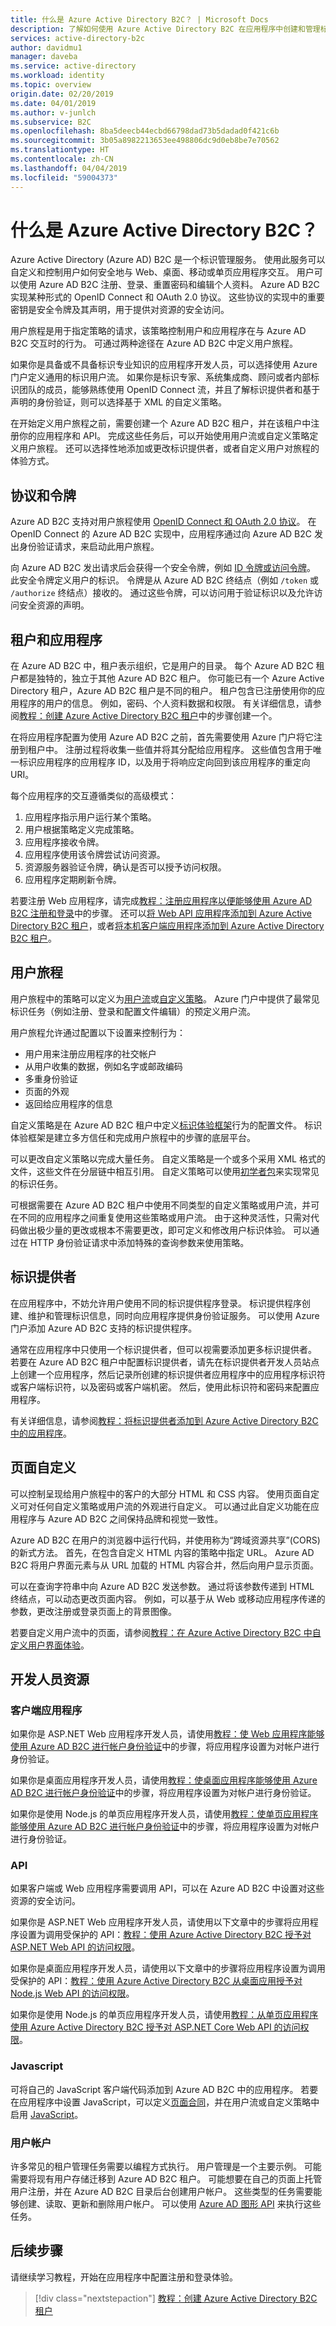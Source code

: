 ```yaml
---
title: 什么是 Azure Active Directory B2C？ | Microsoft Docs
description: 了解如何使用 Azure Active Directory B2C 在应用程序中创建和管理标识体验，例如注册/登录和个人资料管理。
services: active-directory-b2c
author: davidmu1
manager: daveba
ms.service: active-directory
ms.workload: identity
ms.topic: overview
origin.date: 02/20/2019
ms.date: 04/01/2019
ms.author: v-junlch
ms.subservice: B2C
ms.openlocfilehash: 8ba5deecb44ecbd66798dad73b5dadad0f421c6b
ms.sourcegitcommit: 3b05a8982213653ee498806dc9d0eb8be7e70562
ms.translationtype: HT
ms.contentlocale: zh-CN
ms.lasthandoff: 04/04/2019
ms.locfileid: "59004373"
---
```

# <a name="what-is-azure-active-directory-b2c"></a>什么是 Azure Active Directory B2C？

Azure Active Directory (Azure AD) B2C 是一个标识管理服务。 使用此服务可以自定义和控制用户如何安全地与 Web、桌面、移动或单页应用程序交互。 用户可以使用 Azure AD B2C 注册、登录、重置密码和编辑个人资料。 Azure AD B2C 实现某种形式的 OpenID Connect 和 OAuth 2.0 协议。 这些协议的实现中的重要密钥是安全令牌及其声明，用于提供对资源的安全访问。

用户旅程是用于指定策略的请求，该策略控制用户和应用程序在与 Azure AD B2C 交互时的行为。 可通过两种途径在 Azure AD B2C 中定义用户旅程。 

如果你是具备或不具备标识专业知识的应用程序开发人员，可以选择使用 Azure 门户定义通用的标识用户流。 如果你是标识专家、系统集成商、顾问或者内部标识团队的成员，能够熟练使用 OpenID Connect 流，并且了解标识提供者和基于声明的身份验证，则可以选择基于 XML 的自定义策略。

在开始定义用户旅程之前，需要创建一个 Azure AD B2C 租户，并在该租户中注册你的应用程序和 API。 完成这些任务后，可以开始使用用户流或自定义策略定义用户旅程。 还可以选择性地添加或更改标识提供者，或者自定义用户对旅程的体验方式。

## <a name="protocols-and-tokens"></a>协议和令牌

Azure AD B2C 支持对用户旅程使用 [OpenID Connect 和 OAuth 2.0 协议](active-directory-b2c-reference-protocols.md)。 在 OpenID Connect 的 Azure AD B2C 实现中，应用程序通过向 Azure AD B2C 发出身份验证请求，来启动此用户旅程。 

向 Azure AD B2C 发出请求后会获得一个安全令牌，例如 [ID 令牌或访问令牌](active-directory-b2c-reference-tokens.md)。 此安全令牌定义用户的标识。 令牌是从 Azure AD B2C 终结点（例如 `/token` 或 `/authorize` 终结点）接收的。 通过这些令牌，可以访问用于验证标识以及允许访问安全资源的声明。

## <a name="tenants-and-applications"></a>租户和应用程序

在 Azure AD B2C 中，租户表示组织，它是用户的目录。 每个 Azure AD B2C 租户都是独特的，独立于其他 Azure AD B2C 租户。 你可能已有一个 Azure Active Directory 租户，Azure AD B2C 租户是不同的租户。 租户包含已注册使用你的应用程序的用户的信息。 例如，密码、个人资料数据和权限。 有关详细信息，请参阅[教程：创建 Azure Active Directory B2C 租户](tutorial-create-tenant.md)中的步骤创建一个。

在将应用程序配置为使用 Azure AD B2C 之前，首先需要使用 Azure 门户将它注册到租户中。 注册过程将收集一些值并将其分配给应用程序。 这些值包含用于唯一标识应用程序的应用程序 ID，以及用于将响应定向回到该应用程序的重定向 URI。

每个应用程序的交互遵循类似的高级模式：

1. 应用程序指示用户运行某个策略。
2. 用户根据策略定义完成策略。
3. 应用程序接收令牌。
4. 应用程序使用该令牌尝试访问资源。
5. 资源服务器验证令牌，确认是否可以授予访问权限。
6. 应用程序定期刷新令牌。

若要注册 Web 应用程序，请完成[教程：注册应用程序以便能够使用 Azure AD B2C 注册和登录](tutorial-register-applications.md)中的步骤。 还可以[将 Web API 应用程序添加到 Azure Active Directory B2C 租户](add-web-application.md)，或者[将本机客户端应用程序添加到 Azure Active Directory B2C 租户](add-native-application.md)。

## <a name="user-journeys"></a>用户旅程

用户旅程中的策略可以定义为[用户流](active-directory-b2c-reference-policies.md)或[自定义策略](active-directory-b2c-overview-custom.md)。 Azure 门户中提供了最常见标识任务（例如注册、登录和配置文件编辑）的预定义用户流。

用户旅程允许通过配置以下设置来控制行为：

- 用户用来注册应用程序的社交帐户
- 从用户收集的数据，例如名字或邮政编码
- 多重身份验证
- 页面的外观
- 返回给应用程序的信息

自定义策略是在 Azure AD B2C 租户中定义[标识体验框架](trustframeworkpolicy.md)行为的配置文件。 标识体验框架是建立多方信任和完成用户旅程中的步骤的底层平台。 

可以更改自定义策略以完成大量任务。 自定义策略是一个或多个采用 XML 格式的文件，这些文件在分层链中相互引用。 自定义策略可以使用[初学者包](https://github.com/Azure-Samples/active-directory-b2c-custom-policy-starterpack/archive/master.zip)来实现常见的标识任务。 

可根据需要在 Azure AD B2C 租户中使用不同类型的自定义策略或用户流，并可在不同的应用程序之间重复使用这些策略或用户流。 由于这种灵活性，只需对代码做出极少量的更改或根本不需要更改，即可定义和修改用户标识体验。 可以通过在 HTTP 身份验证请求中添加特殊的查询参数来使用策略。 

## <a name="identity-providers"></a>标识提供者 

在应用程序中，不妨允许用户使用不同的标识提供程序登录。 标识提供程序创建、维护和管理标识信息，同时向应用程序提供身份验证服务。 可以使用 Azure 门户添加 Azure AD B2C 支持的标识提供程序。 

通常在应用程序中只使用一个标识提供者，但可以视需要添加更多标识提供者。 若要在 Azure AD B2C 租户中配置标识提供者，请先在标识提供者开发人员站点上创建一个应用程序，然后记录所创建的标识提供者应用程序中的应用程序标识符或客户端标识符，以及密码或客户端机密。 然后，使用此标识符和密码来配置应用程序。 

有关详细信息，请参阅[教程：将标识提供者添加到 Azure Active Directory B2C 中的应用程序](tutorial-add-identity-providers.md)。


## <a name="page-customization"></a>页面自定义

可以控制呈现给用户旅程中的客户的大部分 HTML 和 CSS 内容。 使用页面自定义可对任何自定义策略或用户流的外观进行自定义。 可以通过此自定义功能在应用程序与 Azure AD B2C 之间保持品牌和视觉一致性。 

Azure AD B2C 在用户的浏览器中运行代码，并使用称为“跨域资源共享”(CORS) 的新式方法。 首先，在包含自定义 HTML 内容的策略中指定 URL。 Azure AD B2C 将用户界面元素与从 URL 加载的 HTML 内容合并，然后向用户显示页面。

可以在查询字符串中向 Azure AD B2C 发送参数。 通过将该参数传递到 HTML 终结点，可以动态更改页面内容。 例如，可以基于从 Web 或移动应用程序传递的参数，更改注册或登录页面上的背景图像。

若要自定义用户流中的页面，请参阅[教程：在 Azure Active Directory B2C 中自定义用户界面体验](tutorial-customize-ui.md)。

## <a name="developer-resources"></a>开发人员资源

### <a name="client-applications"></a>客户端应用程序

如果你是 ASP.NET Web 应用程序开发人员，请使用[教程：使 Web 应用程序能够使用 Azure AD B2C 进行帐户身份验证](active-directory-b2c-tutorials-web-app.md)中的步骤，将应用程序设置为对帐户进行身份验证。

如果你是桌面应用程序开发人员，请使用[教程：使桌面应用程序能够使用 Azure AD B2C 进行帐户身份验证](active-directory-b2c-tutorials-desktop-app.md)中的步骤，将应用程序设置为对帐户进行身份验证。

如果你是使用 Node.js 的单页应用程序开发人员，请使用[教程：使单页应用程序能够使用 Azure AD B2C 进行帐户身份验证](active-directory-b2c-tutorials-spa.md)中的步骤，将应用程序设置为对帐户进行身份验证。

### <a name="apis"></a>API
如果客户端或 Web 应用程序需要调用 API，可以在 Azure AD B2C 中设置对这些资源的安全访问。

如果你是 ASP.NET Web 应用程序开发人员，请使用以下文章中的步骤将应用程序设置为调用受保护的 API：[教程：使用 Azure Active Directory B2C 授予对 ASP.NET Web API 的访问权限](active-directory-b2c-tutorials-web-api.md)。

如果你是桌面应用程序开发人员，请使用以下文章中的步骤将应用程序设置为调用受保护的 API：[教程：使用 Azure Active Directory B2C 从桌面应用授予对 Node.js Web API 的访问权限](active-directory-b2c-tutorials-desktop-app-webapi.md)。

如果你是使用 Node.js 的单页应用程序开发人员，请使用[教程：从单页应用程序使用 Azure Active Directory B2C 授予对 ASP.NET Core Web API 的访问权限](active-directory-b2c-tutorials-spa-webapi.md)。

### <a name="javascript"></a>Javascript

可将自己的 JavaScript 客户端代码添加到 Azure AD B2C 中的应用程序。 若要在应用程序中设置 JavaScript，可以定义[页面合同](page-contract.md)，并在用户流或自定义策略中启用 [JavaScript](javascript-samples.md)。

### <a name="user-accounts"></a>用户帐户

许多常见的租户管理任务需要以编程方式执行。 用户管理是一个主要示例。 可能需要将现有用户存储迁移到 Azure AD B2C 租户。 可能想要在自己的页面上托管用户注册，并在 Azure AD B2C 目录后台创建用户帐户。 这些类型的任务需要能够创建、读取、更新和删除用户帐户。 可以使用 [Azure AD 图形 API](active-directory-b2c-devquickstarts-graph-dotnet.md) 来执行这些任务。

## <a name="next-steps"></a>后续步骤

请继续学习教程，开始在应用程序中配置注册和登录体验。

> [!div class="nextstepaction"]
> [教程：创建 Azure Active Directory B2C 租户](tutorial-create-tenant.md)


